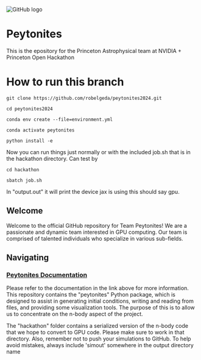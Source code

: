 
![GitHub logo](./docs/full_logo.svg)

# Peytonites

This is the epository for the Princeton Astrophysical team at  NVIDIA + Princeton Open Hackathon 

# How to run this branch
```shell
git clone https://github.com/robelgeda/peytonites2024.git
```
```shell
cd peytonites2024
```
```shell
conda env create --file=environment.yml
```
```shell
conda activate peytonites
```
```shell
python install -e
```
Now you can run things just normally or with the included job.sh that is in the hackathon directory. Can test by
```shell
cd hackathon
```
```shell
sbatch job.sh
```
In "output.out" it will print the device jax is using this should say gpu.


## Welcome 

Welcome to the official GitHub repository for Team Peytonites! We are a passionate and dynamic team interested in GPU computing. Our team is comprised of talented individuals who specialize in various sub-fields. 

## Navigating

### [Peytonites Documentation](https://peytonites2024.readthedocs.io/en/latest/index.html)

Please refer to the documentation in the link above for more information. This repository contains the "peytonites" Python package, which is designed to assist in generating initial conditions, writing and reading from files, and providing some visualization tools. The purpose of this is to allow us to concentrate on the n-body aspect of the project.

The "hackathon" folder contains a serialized version of the n-body code that we hope to convert to GPU code. Please make sure to work in that directory. Also, remember not to push your simulations to GitHub. To help avoid mistakes, always include 'simout' somewhere in the output directory name
